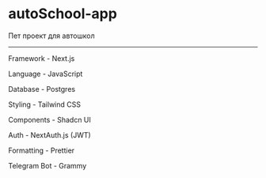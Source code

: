 # autoSchool-app

Пет проект для автошкол

---

Framework - Next.js

Language - JavaScript

Database - Postgres

Styling - Tailwind CSS

Components - Shadcn UI

Auth - NextAuth.js (JWT)

Formatting - Prettier

Telegram Bot - Grammy
